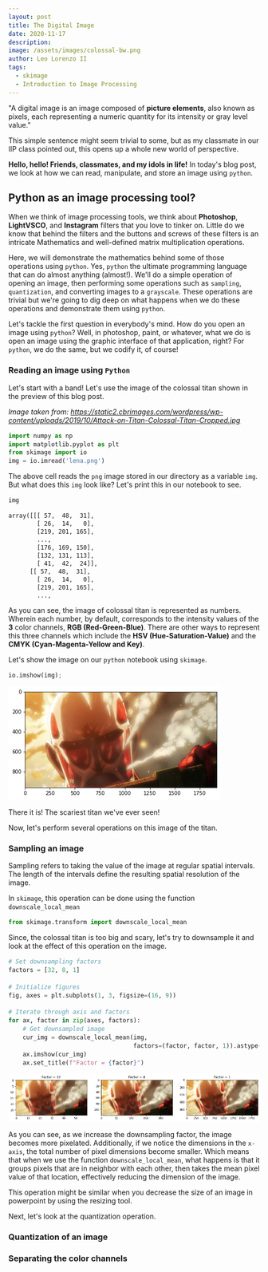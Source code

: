 ```yaml
---
layout: post
title: The Digital Image
date: 2020-11-17
description: 
image: /assets/images/colossal-bw.png
author: Leo Lorenzo II
tags: 
  - skimage
  - Introduction to Image Processing
---
```


"A digital image is an image composed of **picture elements**, also known as pixels, each representing a numeric quantity for its intensity or gray level value."

This simple sentence might seem trivial to some, but as my classmate in our IIP class pointed out, this opens up a whole new world of perspective.

**Hello, hello! Friends, classmates, and my idols in life!** In today's blog post, we look at how we can read, manipulate, and store an image using `python`.

## Python as an image processing tool?

When we think of image processing tools, we think about **Photoshop**, **LightVSCO**, and **Instagram** filters that you love to tinker on. Little do we know that behind the filters and the buttons and screws of these filters is an intricate Mathematics and well-defined matrix multiplication operations.

Here, we will demonstrate the mathematics behind some of those operations using `python`. Yes, `python` the ultimate programming language that can do almost anything (almost!). We'll do a simple operation of opening an image, then performing some operations such as `sampling`, `quantization`, and converting images to a `grayscale`. These operations are trivial but we're going to dig deep on what happens when we do these operations and demonstrate them using `python`.

Let's tackle the first question in everybody's mind. How do you open an image using `python`? Well, in photoshop, paint, or whatever, what we do is open an image using the graphic interface of that application, right? For `python`, we do the same, but we codify it, of course!

### Reading an image using `Python`

Let's start with a band! Let's use the image of the colossal titan shown in the preview of this blog post.

*Image taken from: https://static2.cbrimages.com/wordpress/wp-content/uploads/2019/10/Attack-on-Titan-Colossal-Titan-Cropped.jpg*

```python
import numpy as np
import matplotlib.pyplot as plt
from skimage import io
img = io.imread('lena.png')
```

The above cell reads the `png` image stored in our directory as a variable `img`. But what does this `img` look like? Let's print this in our notebook to see.

```python
img
```

    array([[[ 57,  48,  31],
            [ 26,  14,   0],
            [219, 201, 165],
            ...,
            [176, 169, 150],
            [132, 131, 113],
            [ 41,  42,  24]],
          [[ 57,  48,  31],
            [ 26,  14,   0],
            [219, 201, 165],
            ...,

As you can see, the image of colossal titan is represented as numbers. Wherein each number, by default, corresponds to the intensity values of the **3** color channels, **RGB (Red-Green-Blue)**. There are other ways to represent this three channels which include the **HSV (Hue-Saturation-Value)** and the **CMYK (Cyan-Magenta-Yellow and Key)**.

Let's show the image on our `python` notebook using `skimage`.

```python
io.imshow(img);
```
![png](/assets/images/io.imshow.png)

There it is! The scariest titan we've ever seen!

Now, let's perform several operations on this image of the titan.

### Sampling an image

Sampling refers to taking the value of the image at regular spatial intervals. The length of the intervals define the resulting spatial resolution of the image. 

In `skimage`, this operation can be done using the function `downscale_local_mean`

```python
from skimage.transform import downscale_local_mean
```

Since, the colossal titan is too big and scary, let's try to downsample it and look at the effect of this operation on the image.

```python
# Set downsampling factors
factors = [32, 8, 1]

# Initialize figures
fig, axes = plt.subplots(1, 3, figsize=(16, 9))

# Iterate through axis and factors
for ax, factor in zip(axes, factors):
    # Get downsampled image
    cur_img = downscale_local_mean(img, 
                                   factors=(factor, factor, 1)).astype(int)
    ax.imshow(cur_img)
    ax.set_title(f"Factor = {factor}")
```

![downsampled-images](/assets/images/downsampling.png)

As you can see, as we increase the downsampling factor, the image becomes more pixelated. Additionally, if we notice the dimensions in the `x-axis`, the total number of pixel dimensions become smaller. Which means that when we use the function `downscale_local_mean`, what happens is that it groups pixels that are in neighbor with each other, then takes the mean pixel value of that location, effectively reducing the dimension of the image.

This operation might be similar when you decrease the size of an image in powerpoint by using the resizing tool.

Next, let's look at the quantization operation.

### Quantization of an image



### Separating the color channels